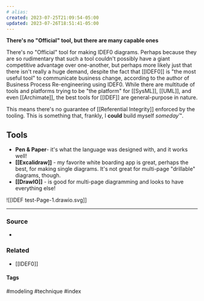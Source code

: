 ```yaml
---
# alias:
created: 2023-07-25T21:09:54-05:00
updated: 2023-07-26T18:51:41-05:00
---
```

**There's no "Official" tool, but there are many capable ones**

There's no "Official" tool for making IDEF0 diagrams. Perhaps because they are so rudimentary that such a tool couldn't possibly have a giant competitive advantage over one-another, but perhaps more likely just that there isn't really a huge demand, despite the fact that [[IDEF0]] is "the most useful tool" to communicate business change, according to the author of Business Process Re-engineering using IDEF0. While there are multitude of tools and platforms trying to be "the platform" for [[SysML]], [[UML]], and even [[Archimate]], the best tools for [[IDEF]] are general-purpose in nature. 

This means there's no guarantee of [[Referential Integrity]] enforced by the tooling. This is something that, frankly, I **could** build myself *someday*™️.

## Tools
- **Pen & Paper**- it's what the language was designed with, and it works well!
- **[[Excalidraw]]** - my favorite white boarding app is great, perhaps the best, for making single diagrams. It's not great for multi-page "drillable" diagrams, though.
- **[[DrawIO]]** - is good for multi-page diagramming and looks to have everything else!

![[IDEF test-Page-1.drawio.svg]]

---
### Source
- 

### Related
- [[IDEF0]]

#### Tags
#modeling #technique #index 